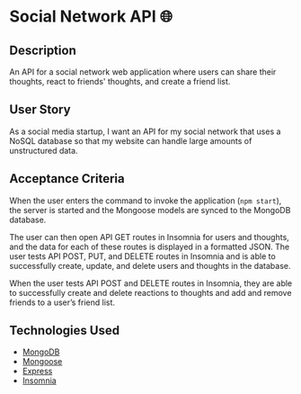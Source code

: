 # Social Network API 🌐

## Description

An API for a social network web application where users can share their thoughts, react to friends' thoughts, and create a friend list.

## User Story

As a social media startup, I want an API for my social network that uses a NoSQL database so that my website can handle large amounts of unstructured data.

## Acceptance Criteria

When the user enters the command to invoke the application (```npm start```), the server is started and the Mongoose models are synced to the MongoDB database.

The user can then open API GET routes in Insomnia for users and thoughts, and the data for each of these routes is displayed in a formatted JSON. The user tests API POST, PUT, and DELETE routes in Insomnia and is able to successfully create, update, and delete users and thoughts in the database.

When the user tests API POST and DELETE routes in Insomnia, they are able to successfully create and delete reactions to thoughts and add and remove friends to a user’s friend list.

## Technologies Used

* [MongoDB](https://www.mongodb.com/)
* [Mongoose](https://mongoosejs.com/)
* [Express](https://expressjs.com/)
* [Insomnia](https://docs.insomnia.rest/)